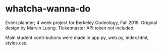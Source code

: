 # whatcha-wanna-do
Event planner;
4 week project for Berkeley Codeology, Fall 2019.
Original design by Marvin Luong. Ticketmaster API token not included.

Main student contributions were made in app.py, web.py, index.html, styles.css.

